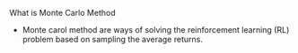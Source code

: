 What is Monte Carlo Method 

- Monte carol method are ways of solving the reinforcement learning (RL) problem based on sampling the average returns.
